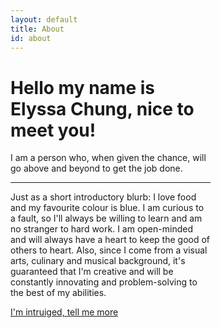 ```yaml
---
layout: default
title: About
id: about
---
```

<!-- ADDED JUMBOTRON THING HERE-->
			
<div class="card border-secondary mb-3" style="max-width: 20rem;">
<div class="jumbotron" id= "about">  		   		   
<h1 class="display-3">Hello my name is Elyssa Chung, nice to meet you!</h1>
<!--This is a simple hero unit, a simple jumbotron-style component for calling extra attention to featured content or information.-->
<p class="lead">I am a person who, when given the chance, will go above and beyond to get the job done.  
</p>
<hr class="my-4">
<p>Just as a short introductory blurb: I love food and my favourite colour is blue.  I am curious to a fault, so I'll always be willing to learn and am no stranger to hard work.  I am open-minded and will always have a heart to keep the good of others to heart.  Also, since I come from a visual arts, culinary and musical background, it's guaranteed that I'm creative and will be constantly innovating and problem-solving to the best of my abilities.  </p>
<p class="lead">
<a class="btn btn-info btn-lg" href="#" role="button">I'm intruiged, tell me more</a>
</p>
</div>
</div>
